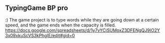## TypingGame BP pro  
:) The game project is to type words while they are going down at a certain speed, and the game ends when the capacity is filled.
https://docs.google.com/spreadsheets/d/1y7vYCiSUMoxZ3DFENgQJ9IO2Y3x09xkuScVS3kPhgIE/edit#gid=0
